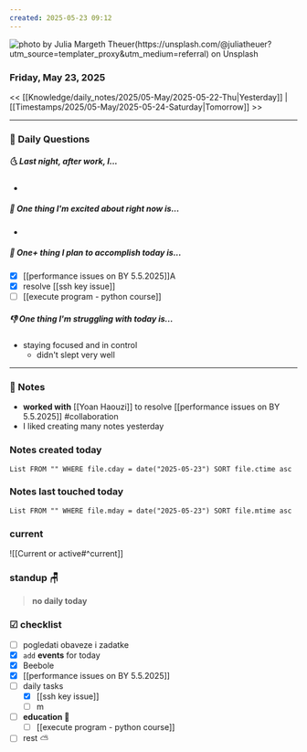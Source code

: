 ```yaml
---
created: 2025-05-23 09:12
---
```

![photo by Julia Margeth Theuer(https://unsplash.com/@juliatheuer?utm_source=templater_proxy&utm_medium=referral) on Unsplash](https://images.unsplash.com/photo-1559039616-33af37c928fa?crop=entropy&cs=srgb&fm=jpg&ixid=M3w2NDU1OTF8MHwxfHJhbmRvbXx8fHx8fHx8fDE3NDc5ODQzNzF8&ixlib=rb-4.1.0&q=85&w=200&h=200)
### Friday, May 23, 2025

<< [[Knowledge/daily_notes/2025/05-May/2025-05-22-Thu|Yesterday]] | [[Timestamps/2025/05-May/2025-05-24-Saturday|Tomorrow]] >>

___
### 📅 Daily Questions
##### 🌜 **Last night, after work, I...**
- 

##### 🙌 **One thing I'm excited about right now is...**
- 

##### 🚀 **One+ thing I plan to accomplish today is...**
- [x] [[performance issues on BY 5.5.2025]]A
- [x] resolve [[ssh key issue]]
- [ ] [[execute program - python course]]

##### 👎 **One thing I'm struggling with today is...**
- staying focused and in control
	- didn't slept very well

---
### 📝 Notes
- **worked with** [[Yoan Haouzi]] to resolve [[performance issues on BY 5.5.2025]] #collaboration
- I liked creating many notes yesterday

### Notes created today
```dataview
List FROM "" WHERE file.cday = date("2025-05-23") SORT file.ctime asc
```

### Notes last touched today
```dataview
List FROM "" WHERE file.mday = date("2025-05-23") SORT file.mtime asc
`````
### **current**
![[Current or active#^current]]

### **standup** 🪑
> **no daily today**

### ☑ checklist
- [ ] pogledati  obaveze i zadatke
- [x] `add` **events** for today
- [x] Beebole
- [x] [[performance issues on BY 5.5.2025]]
- [ ] daily tasks
	- [x] [[ssh key issue]]
	- [ ] m
- [ ] **education 🎒**
	- [ ] [[execute program - python course]]
- [ ] rest ⛅
